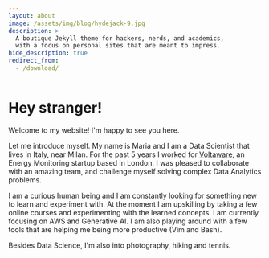 ```yaml
---
layout: about
image: /assets/img/blog/hydejack-9.jpg
description: >
  A boutique Jekyll theme for hackers, nerds, and academics,
  with a focus on personal sites that are meant to impress.
hide_description: true
redirect_from:
  - /download/
---
```


# Hey stranger! 

Welcome to my website! I'm happy to see you here. 

Let me introduce myself. My name is Maria and I am a Data Scientist that lives in Italy, near Milan. For the past 5 years I worked for [Voltaware](https://voltaware.com/), an Energy Monitoring startup based in London. I was pleased to collaborate with an amazing team, and challenge myself solving complex Data Analytics problems. 

I am a curious human being and I am constantly looking for something new to learn and experiment with. 
At the moment I am upskilling by taking a few online courses and experimenting with the learned concepts. I am currently focusing on AWS and Generative AI. I am also playing around with a few tools that are helping me being more productive (Vim and Bash). 

Besides Data Science, I'm also into photography, hiking and tennis. 





